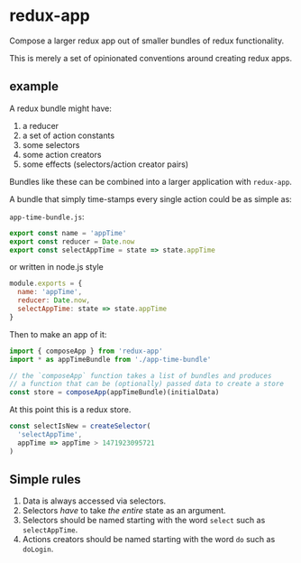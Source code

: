 # redux-app

Compose a larger redux app out of smaller bundles of redux functionality.

This is merely a set of opinionated conventions around creating redux apps.

## example

A redux bundle might have:

1. a reducer
2. a set of action constants
3. some selectors
4. some action creators
5. some effects (selectors/action creator pairs)

Bundles like these can be combined into a larger application with `redux-app`.

A bundle that simply time-stamps every single action could be as simple as:

`app-time-bundle.js`:

```js
export const name = 'appTime'
export const reducer = Date.now
export const selectAppTime = state => state.appTime
```

or written in node.js style

```js
module.exports = {
  name: 'appTime',
  reducer: Date.now,
  selectAppTime: state => state.appTime
}
```

Then to make an app of it:

```js
import { composeApp } from 'redux-app'
import * as appTimeBundle from './app-time-bundle'

// the `composeApp` function takes a list of bundles and produces
// a function that can be (optionally) passed data to create a store
const store = composeApp(appTimeBundle)(initialData)
```

At this point this is a redux store.

```js
const selectIsNew = createSelector(
  'selectAppTime',
  appTime => appTime > 1471923095721
)
```



## Simple rules

1. Data is always accessed via selectors.
2. Selectors *have* to take *the entire* state as an argument.
3. Selectors should be named starting with the word `select` such as `selectAppTime`.
4. Actions creators should be named starting with the word `do` such as `doLogin`.

